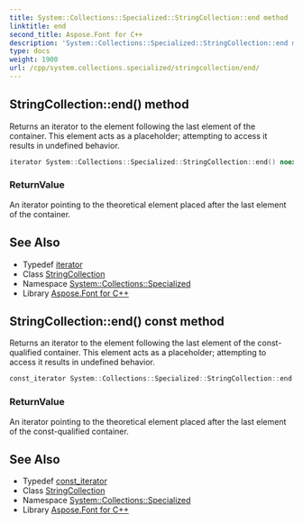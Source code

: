 ```yaml
---
title: System::Collections::Specialized::StringCollection::end method
linktitle: end
second_title: Aspose.Font for C++
description: 'System::Collections::Specialized::StringCollection::end method. Returns an iterator to the element following the last element of the container. This element acts as a placeholder; attempting to access it results in undefined behavior in C++.'
type: docs
weight: 1900
url: /cpp/system.collections.specialized/stringcollection/end/
---
```

## StringCollection::end() method


Returns an iterator to the element following the last element of the container. This element acts as a placeholder; attempting to access it results in undefined behavior.

```cpp
iterator System::Collections::Specialized::StringCollection::end() noexcept
```


### ReturnValue

An iterator pointing to the theoretical element placed after the last element of the container.

## See Also

* Typedef [iterator](../iterator/)
* Class [StringCollection](../)
* Namespace [System::Collections::Specialized](../../)
* Library [Aspose.Font for C++](../../../)
## StringCollection::end() const method


Returns an iterator to the element following the last element of the const-qualified container. This element acts as a placeholder; attempting to access it results in undefined behavior.

```cpp
const_iterator System::Collections::Specialized::StringCollection::end() const noexcept
```


### ReturnValue

An iterator pointing to the theoretical element placed after the last element of the const-qualified container.

## See Also

* Typedef [const_iterator](../const_iterator/)
* Class [StringCollection](../)
* Namespace [System::Collections::Specialized](../../)
* Library [Aspose.Font for C++](../../../)
